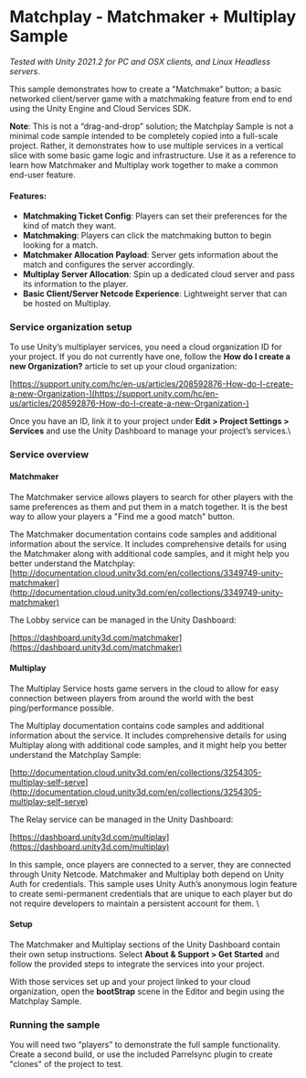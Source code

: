 # Matchplay - Matchmaker + Multiplay Sample

_Tested with Unity 2021.2 for PC and OSX clients, and Linux Headless servers._

This sample demonstrates how to create a "Matchmake" button; a basic networked client/server game with a matchmaking feature from end to end using the Unity Engine and Cloud Services SDK.

**Note**: This is not a “drag-and-drop” solution; the Matchplay Sample is not a minimal code sample intended to be completely copied into a full-scale project. Rather, it demonstrates how to use multiple services in a vertical slice with some basic game logic and infrastructure. Use it as a reference to learn how Matchmaker and Multiplay work together to make a common end-user feature.



#### Features:

* **Matchmaking Ticket Config**: Players can set their preferences for the kind of match they want.
* **Matchmaking**: Players can click the matchmaking button to begin looking for a match.
* **Matchmaker Allocation Payload**: Server gets information about the match and configures the server accordingly.
* **Multiplay Server Allocation**: Spin up a dedicated cloud server and pass its information to the player.
* **Basic Client/Server Netcode Experience**: Lightweight server that can be hosted on Multiplay.



### Service organization setup

To use Unity’s multiplayer services, you need a cloud organization ID for your project. If you do not currently have one, follow the **How do I create a new Organization?** article to set up your cloud organization:

[https://support.unity.com/hc/en-us/articles/208592876-How-do-I-create-a-new-Organization-](https://support.unity.com/hc/en-us/articles/208592876-How-do-I-create-a-new-Organization-)

Once you have an ID, link it to your project under **Edit **>** Project Settings **>** Services** and use the Unity Dashboard to manage your project’s services.\




### Service overview


#### **Matchmaker**

The Matchmaker service allows players to search for other players with the same preferences as them and put them in a match together. It is the best way to allow your players a "Find me a good match" button.


The Matchmaker documentation contains code samples and additional information about the service. It includes comprehensive details for using the Matchmaker along with additional code samples, and it might help you better understand the Matchplay: [http://documentation.cloud.unity3d.com/en/collections/3349749-unity-matchmaker](http://documentation.cloud.unity3d.com/en/collections/3349749-unity-matchmaker)

The Lobby service can be managed in the Unity Dashboard:

[https://dashboard.unity3d.com/matchmaker](https://dashboard.unity3d.com/matchmaker)


#### **Multiplay**

The Multiplay Service hosts game servers in the cloud to allow for easy connection between players from around the world with the best ping/performance possible.


The Multiplay documentation contains code samples and additional information about the service. It includes comprehensive details for using Multiplay along with additional code samples, and it might help you better understand the Matchplay Sample: 

[http://documentation.cloud.unity3d.com/en/collections/3254305-multiplay-self-serve](http://documentation.cloud.unity3d.com/en/collections/3254305-multiplay-self-serve)

The Relay service can be managed in the Unity Dashboard:

[https://dashboard.unity3d.com/multiplay](https://dashboard.unity3d.com/multiplay)

In this sample, once players are connected to a server, they are connected through Unity Netcode. Matchmaker and Multiplay both depend on Unity Auth for credentials. This sample uses Unity Auth’s anonymous login feature to create semi-permanent credentials that are unique to each player but do not require developers to maintain a persistent account for them. \



#### **Setup**

The Matchmaker and Multiplay sections of the Unity Dashboard contain their own setup instructions. Select **About & Support **>** Get Started** and follow the provided steps to integrate the services into your project.

With those services set up and your project linked to your cloud organization, open the **bootStrap** scene in the Editor and begin using the Matchplay Sample.


### Running the sample

You will need two “players” to demonstrate the full sample functionality. Create a second build, or use the included Parrelsync plugin to create "clones" of the project to test.
